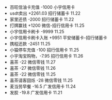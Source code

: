 - 百旺信油卡充值 -1000 小宇信用卡
- usdt卖出 +2261.03 招行储蓄卡 11.22
- 家里还债 -2000 招行储蓄卡 11.22
- 打牌赢钱 +1200 微信-招行信用卡 11.25
- 小宇信用卡刷卡 -9999 11.25
- 小宇信用卡刷卡入账 +9951 平安储蓄卡-招行储蓄卡
- 携程还款 -2451 11.25
- 小猫停车充值 -100 招行信用卡 11.25
- 小宇淘宝购物，-7.95 招行信用卡 11.26
- 喜茶 -22 微信零钱 11.27
- 喜茶 -27 微信零钱 11.26
- 喜茶 -22 微信零钱 11.25
- 喜茶请客囧烁 -28 微信零钱 11.25
- 麦当劳早餐 -16.5 广发信用卡 11.24
- 发胶 -19.8 广发信用卡 11.21
 

